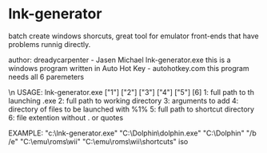 # lnk-generator
batch create windows shorcuts, great tool for emulator front-ends that have problems runnig directly.

author: dreadycarpenter - Jasen Michael
lnk-generator.exe
this is a windows program written in Auto Hot Key - autohotkey.com
this program needs all 6 paremeters

\n
USAGE:
lnk-generator.exe ["1"] ["2"] ["3"] ["4"] ["5"] [6]
1: full path to th launching .exe
2: full path to working directory 
3: arguments to add
4: directory of files to be launched with %1%
5: full path to shortcut directory
6: file extention without . or quotes

EXAMPLE:
"c:\lnk-generator.exe" "C:\Dolphin\dolphin.exe" "C:\Dolphin\" "/b /e" "C:\emu\roms\wii" "C:\emu\roms\wii\shortcuts" iso
